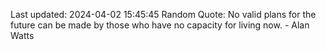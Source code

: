 Last updated: 2024-04-02 15:45:45
Random Quote: No valid plans for the future can be made by those who have no capacity for living now. - Alan Watts